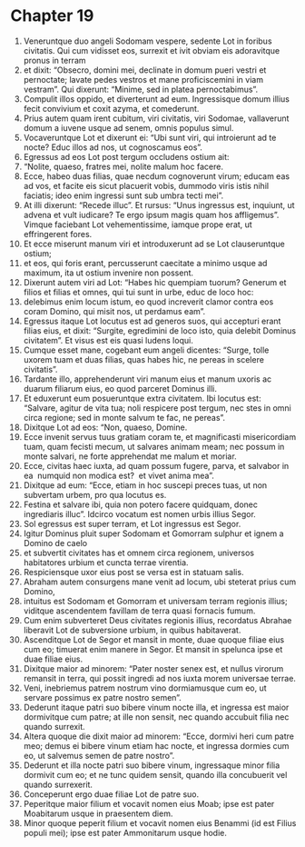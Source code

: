 # Chapter 19
1. Veneruntque duo angeli Sodomam vespere, sedente Lot in foribus civitatis. Qui cum vidisset eos, surrexit et ivit obviam eis adoravitque pronus in terram 
2. et dixit: “Obsecro, domini mei, declinate in domum pueri vestri et pernoctate; lavate pedes vestros et mane proficiscemini in viam vestram”. Qui dixerunt: “Minime, sed in platea pernoctabimus”. 
3. Compulit illos oppido, et diverterunt ad eum. Ingressisque domum illius fecit convivium et coxit azyma, et comederunt.
4. Prius autem quam irent cubitum, viri civitatis, viri Sodomae, vallaverunt domum a iuvene usque ad senem, omnis populus simul.
5. Vocaveruntque Lot et dixerunt ei: “Ubi sunt viri, qui introierunt ad te nocte? Educ illos ad nos, ut cognoscamus eos”.
6. Egressus ad eos Lot post tergum occludens ostium ait:
7. “Nolite, quaeso, fratres mei, nolite malum hoc facere.
8. Ecce, habeo duas filias, quae necdum cognoverunt virum; educam eas ad vos, et facite eis sicut placuerit vobis, dummodo viris istis nihil faciatis; ideo enim ingressi sunt sub umbra tecti mei”.
9. At illi dixerunt: “Recede illuc”. Et rursus: “Unus ingressus est, inquiunt, ut advena et vult iudicare? Te ergo ipsum magis quam hos affligemus”. Vimque faciebant Lot vehementissime, iamque prope erat, ut effringerent fores.
10. Et ecce miserunt manum viri et introduxerunt ad se Lot clauseruntque ostium;
11. et eos, qui foris erant, percusserunt caecitate a minimo usque ad maximum, ita ut ostium invenire non possent.
12. Dixerunt autem viri ad Lot: “Habes hic quempiam tuorum? Generum et filios et filias et omnes, qui tui sunt in urbe, educ de loco hoc:
13. delebimus enim locum istum, eo quod increverit clamor contra eos coram Domino, qui misit nos, ut perdamus eam”.
14. Egressus itaque Lot locutus est ad generos suos, qui accepturi erant filias eius, et dixit: “Surgite, egredimini de loco isto, quia delebit Dominus civitatem”. Et visus est eis quasi ludens loqui.
15. Cumque esset mane, cogebant eum angeli dicentes: “Surge, tolle uxorem tuam et duas filias, quas habes hic, ne pereas in scelere civitatis”.
16. Tardante illo, apprehenderunt viri manum eius et manum uxoris ac duarum filiarum eius, eo quod parceret Dominus illi.
17. Et eduxerunt eum posueruntque extra civitatem. Ibi locutus est: “Salvare, agitur de vita tua; noli respicere post tergum, nec stes in omni circa regione; sed in monte salvum te fac, ne pereas”.
18. Dixitque Lot ad eos: “Non, quaeso, Domine.
19. Ecce invenit servus tuus gratiam coram te, et magnificasti misericordiam tuam, quam fecisti mecum, ut salvares animam meam; nec possum in monte salvari, ne forte apprehendat me malum et moriar.
20. Ecce, civitas haec iuxta, ad quam possum fugere, parva, et salvabor in ea ­ numquid non modica est? ­ et vivet anima mea”.
21. Dixitque ad eum: “Ecce, etiam in hoc suscepi preces tuas, ut non subvertam urbem, pro qua locutus es.
22. Festina et salvare ibi, quia non potero facere quidquam, donec ingrediaris illuc”. Idcirco vocatum est nomen urbis illius Segor.
23. Sol egressus est super terram, et Lot ingressus est Segor.
24. Igitur Dominus pluit super Sodomam et Gomorram sulphur et ignem a Domino de caelo
25. et subvertit civitates has et omnem circa regionem, universos habitatores urbium et cuncta terrae virentia.
26. Respiciensque uxor eius post se versa est in statuam salis.
27. Abraham autem consurgens mane venit ad locum, ubi steterat prius cum Domino,
28. intuitus est Sodomam et Gomorram et universam terram regionis illius; viditque ascendentem favillam de terra quasi fornacis fumum.
29. Cum enim subverteret Deus civitates regionis illius, recordatus Abrahae liberavit Lot de subversione urbium, in quibus habitaverat.
30. Ascenditque Lot de Segor et mansit in monte, duae quoque filiae eius cum eo; timuerat enim manere in Segor. Et mansit in spelunca ipse et duae filiae eius.
31. Dixitque maior ad minorem: “Pater noster senex est, et nullus virorum remansit in terra, qui possit ingredi ad nos iuxta morem universae terrae.
32. Veni, inebriemus patrem nostrum vino dormiamusque cum eo, ut servare possimus ex patre nostro semen”.
33. Dederunt itaque patri suo bibere vinum nocte illa, et ingressa est maior dormivitque cum patre; at ille non sensit, nec quando accubuit filia nec quando surrexit.
34. Altera quoque die dixit maior ad minorem: “Ecce, dormivi heri cum patre meo; demus ei bibere vinum etiam hac nocte, et ingressa dormies cum eo, ut salvemus semen de patre nostro”.
35. Dederunt et illa nocte patri suo bibere vinum, ingressaque minor filia dormivit cum eo; et ne tunc quidem sensit, quando illa concubuerit vel quando surrexerit.
36. Conceperunt ergo duae filiae Lot de patre suo.
37. Peperitque maior filium et vocavit nomen eius Moab; ipse est pater Moabitarum usque in praesentem diem.
38. Minor quoque peperit filium et vocavit nomen eius Benammi (id est Filius populi mei); ipse est pater Ammonitarum usque hodie.